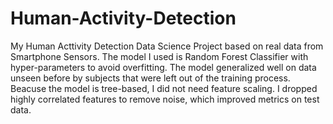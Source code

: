 # Human-Activity-Detection
My Human Acttivity Detection Data Science Project based on real data from Smartphone Sensors. The model I used is Random Forest Classifier with hyper-parameters to avoid overfitting. The model generalized well on data unseen before by subjects that were left out of the training process. Beacuse the model is tree-based, I did not need feature scaling. I dropped highly correlated features to remove noise, which improved metrics on test data.
